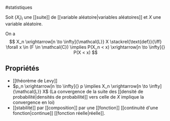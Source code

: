 #statistiques

Soit $(X_i)_i$ une [[suite]] de [[variable aléatoire|variables aléatoires]] et $X$ une variable aléatoire.

On a
$$
X_n \xrightarrow[n \to \infty]{\mathcal{L}} X \stackrel{\text{def}}{\iff} \forall x \in (F \in \mathcal{C}) \implies P(X_n < x) \xrightarrow[n \to \infty]{} P(X < x)
$$

## Propriétés

- [[théorème de Levy]]
-  $p_n \xrightarrow[n \to \infty]{} p \implies X_n \xrightarrow[n \to \infty]{\mathcal{L}} X$ 
  (La convergence de la suite des [[densité de probabilité|densités de probabilité]] vers celle de $X$ implique la convergence en loi)
- [[stabilité]] par [[composition]] par une [[fonction]] [[continuité d'une fonction|continue]] [[fonction réelle|réelle]].

